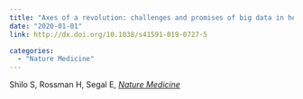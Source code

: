```yaml
---
title: "Axes of a revolution: challenges and promises of big data in healthcare"
date: "2020-01-01"
link: http://dx.doi.org/10.1038/s41591-019-0727-5

categories:
  - "Nature Medicine"
---
```


Shilo S, Rossman H, Segal E, [*Nature Medicine*](http://dx.doi.org/10.1038/s41591-019-0727-5)




